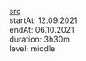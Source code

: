 [src](https://www.youtube.com/watch?v=THCkkQ-V1-8&t=1467s)
<br>startAt: 12.09.2021
<br>endAt: 06.10.2021
<br>duration: 3h30m
<br>level: middle
